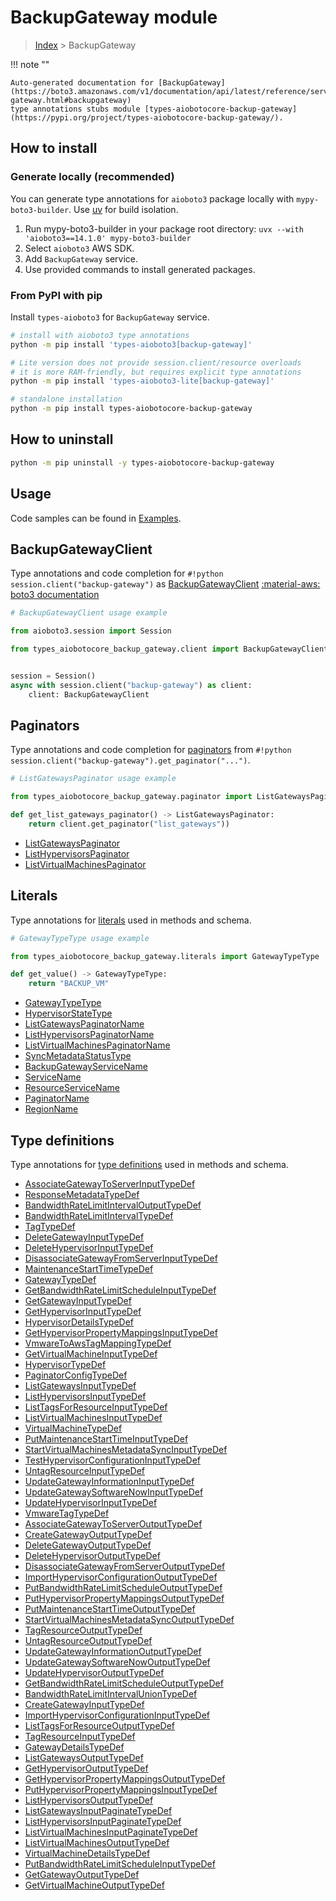 # BackupGateway module

> [Index](../README.md) > BackupGateway


!!! note ""

    Auto-generated documentation for [BackupGateway](https://boto3.amazonaws.com/v1/documentation/api/latest/reference/services/backup-gateway.html#backupgateway)
    type annotations stubs module [types-aiobotocore-backup-gateway](https://pypi.org/project/types-aiobotocore-backup-gateway/).

## How to install

### Generate locally (recommended)

You can generate type annotations for `aioboto3` package locally with `mypy-boto3-builder`.
Use [uv](https://docs.astral.sh/uv/getting-started/installation/) for build isolation.

1. Run mypy-boto3-builder in your package root directory: `uvx --with 'aioboto3==14.1.0' mypy-boto3-builder`
1. Select `aioboto3` AWS SDK.
1. Add `BackupGateway` service.
1. Use provided commands to install generated packages.



### From PyPI with pip

Install `types-aioboto3` for `BackupGateway` service.

```bash
# install with aioboto3 type annotations
python -m pip install 'types-aioboto3[backup-gateway]'

# Lite version does not provide session.client/resource overloads
# it is more RAM-friendly, but requires explicit type annotations
python -m pip install 'types-aioboto3-lite[backup-gateway]'

# standalone installation
python -m pip install types-aiobotocore-backup-gateway
```



## How to uninstall

```bash
python -m pip uninstall -y types-aiobotocore-backup-gateway
```

## Usage

Code samples can be found in [Examples](./usage.md).

## BackupGatewayClient

Type annotations and code completion for  `#!python session.client("backup-gateway")` as [BackupGatewayClient](./client.md)
[:material-aws: boto3 documentation](https://boto3.amazonaws.com/v1/documentation/api/latest/reference/services/backup-gateway.html#BackupGateway.Client)

```python
# BackupGatewayClient usage example

from aioboto3.session import Session

from types_aiobotocore_backup_gateway.client import BackupGatewayClient


session = Session()
async with session.client("backup-gateway") as client:
    client: BackupGatewayClient
```


## Paginators

Type annotations and code completion for
[paginators](./paginators.md)
from `#!python session.client("backup-gateway").get_paginator("...")`.

```python
# ListGatewaysPaginator usage example

from types_aiobotocore_backup_gateway.paginator import ListGatewaysPaginator

def get_list_gateways_paginator() -> ListGatewaysPaginator:
    return client.get_paginator("list_gateways"))
```

- [ListGatewaysPaginator](./paginators.md#listgatewayspaginator)
- [ListHypervisorsPaginator](./paginators.md#listhypervisorspaginator)
- [ListVirtualMachinesPaginator](./paginators.md#listvirtualmachinespaginator)








## Literals

Type annotations for [literals](./literals.md) used in methods and schema.

```python
# GatewayTypeType usage example

from types_aiobotocore_backup_gateway.literals import GatewayTypeType

def get_value() -> GatewayTypeType:
    return "BACKUP_VM"
```

- [GatewayTypeType](./literals.md#gatewaytypetype)
- [HypervisorStateType](./literals.md#hypervisorstatetype)
- [ListGatewaysPaginatorName](./literals.md#listgatewayspaginatorname)
- [ListHypervisorsPaginatorName](./literals.md#listhypervisorspaginatorname)
- [ListVirtualMachinesPaginatorName](./literals.md#listvirtualmachinespaginatorname)
- [SyncMetadataStatusType](./literals.md#syncmetadatastatustype)
- [BackupGatewayServiceName](./literals.md#backupgatewayservicename)
- [ServiceName](./literals.md#servicename)
- [ResourceServiceName](./literals.md#resourceservicename)
- [PaginatorName](./literals.md#paginatorname)
- [RegionName](./literals.md#regionname)




## Type definitions

Type annotations for [type definitions](./type_defs.md) used in methods and schema.

- [AssociateGatewayToServerInputTypeDef](./type_defs.md#associategatewaytoserverinputtypedef)
- [ResponseMetadataTypeDef](./type_defs.md#responsemetadatatypedef)
- [BandwidthRateLimitIntervalOutputTypeDef](./type_defs.md#bandwidthratelimitintervaloutputtypedef)
- [BandwidthRateLimitIntervalTypeDef](./type_defs.md#bandwidthratelimitintervaltypedef)
- [TagTypeDef](./type_defs.md#tagtypedef)
- [DeleteGatewayInputTypeDef](./type_defs.md#deletegatewayinputtypedef)
- [DeleteHypervisorInputTypeDef](./type_defs.md#deletehypervisorinputtypedef)
- [DisassociateGatewayFromServerInputTypeDef](./type_defs.md#disassociategatewayfromserverinputtypedef)
- [MaintenanceStartTimeTypeDef](./type_defs.md#maintenancestarttimetypedef)
- [GatewayTypeDef](./type_defs.md#gatewaytypedef)
- [GetBandwidthRateLimitScheduleInputTypeDef](./type_defs.md#getbandwidthratelimitscheduleinputtypedef)
- [GetGatewayInputTypeDef](./type_defs.md#getgatewayinputtypedef)
- [GetHypervisorInputTypeDef](./type_defs.md#gethypervisorinputtypedef)
- [HypervisorDetailsTypeDef](./type_defs.md#hypervisordetailstypedef)
- [GetHypervisorPropertyMappingsInputTypeDef](./type_defs.md#gethypervisorpropertymappingsinputtypedef)
- [VmwareToAwsTagMappingTypeDef](./type_defs.md#vmwaretoawstagmappingtypedef)
- [GetVirtualMachineInputTypeDef](./type_defs.md#getvirtualmachineinputtypedef)
- [HypervisorTypeDef](./type_defs.md#hypervisortypedef)
- [PaginatorConfigTypeDef](./type_defs.md#paginatorconfigtypedef)
- [ListGatewaysInputTypeDef](./type_defs.md#listgatewaysinputtypedef)
- [ListHypervisorsInputTypeDef](./type_defs.md#listhypervisorsinputtypedef)
- [ListTagsForResourceInputTypeDef](./type_defs.md#listtagsforresourceinputtypedef)
- [ListVirtualMachinesInputTypeDef](./type_defs.md#listvirtualmachinesinputtypedef)
- [VirtualMachineTypeDef](./type_defs.md#virtualmachinetypedef)
- [PutMaintenanceStartTimeInputTypeDef](./type_defs.md#putmaintenancestarttimeinputtypedef)
- [StartVirtualMachinesMetadataSyncInputTypeDef](./type_defs.md#startvirtualmachinesmetadatasyncinputtypedef)
- [TestHypervisorConfigurationInputTypeDef](./type_defs.md#testhypervisorconfigurationinputtypedef)
- [UntagResourceInputTypeDef](./type_defs.md#untagresourceinputtypedef)
- [UpdateGatewayInformationInputTypeDef](./type_defs.md#updategatewayinformationinputtypedef)
- [UpdateGatewaySoftwareNowInputTypeDef](./type_defs.md#updategatewaysoftwarenowinputtypedef)
- [UpdateHypervisorInputTypeDef](./type_defs.md#updatehypervisorinputtypedef)
- [VmwareTagTypeDef](./type_defs.md#vmwaretagtypedef)
- [AssociateGatewayToServerOutputTypeDef](./type_defs.md#associategatewaytoserveroutputtypedef)
- [CreateGatewayOutputTypeDef](./type_defs.md#creategatewayoutputtypedef)
- [DeleteGatewayOutputTypeDef](./type_defs.md#deletegatewayoutputtypedef)
- [DeleteHypervisorOutputTypeDef](./type_defs.md#deletehypervisoroutputtypedef)
- [DisassociateGatewayFromServerOutputTypeDef](./type_defs.md#disassociategatewayfromserveroutputtypedef)
- [ImportHypervisorConfigurationOutputTypeDef](./type_defs.md#importhypervisorconfigurationoutputtypedef)
- [PutBandwidthRateLimitScheduleOutputTypeDef](./type_defs.md#putbandwidthratelimitscheduleoutputtypedef)
- [PutHypervisorPropertyMappingsOutputTypeDef](./type_defs.md#puthypervisorpropertymappingsoutputtypedef)
- [PutMaintenanceStartTimeOutputTypeDef](./type_defs.md#putmaintenancestarttimeoutputtypedef)
- [StartVirtualMachinesMetadataSyncOutputTypeDef](./type_defs.md#startvirtualmachinesmetadatasyncoutputtypedef)
- [TagResourceOutputTypeDef](./type_defs.md#tagresourceoutputtypedef)
- [UntagResourceOutputTypeDef](./type_defs.md#untagresourceoutputtypedef)
- [UpdateGatewayInformationOutputTypeDef](./type_defs.md#updategatewayinformationoutputtypedef)
- [UpdateGatewaySoftwareNowOutputTypeDef](./type_defs.md#updategatewaysoftwarenowoutputtypedef)
- [UpdateHypervisorOutputTypeDef](./type_defs.md#updatehypervisoroutputtypedef)
- [GetBandwidthRateLimitScheduleOutputTypeDef](./type_defs.md#getbandwidthratelimitscheduleoutputtypedef)
- [BandwidthRateLimitIntervalUnionTypeDef](./type_defs.md#bandwidthratelimitintervaluniontypedef)
- [CreateGatewayInputTypeDef](./type_defs.md#creategatewayinputtypedef)
- [ImportHypervisorConfigurationInputTypeDef](./type_defs.md#importhypervisorconfigurationinputtypedef)
- [ListTagsForResourceOutputTypeDef](./type_defs.md#listtagsforresourceoutputtypedef)
- [TagResourceInputTypeDef](./type_defs.md#tagresourceinputtypedef)
- [GatewayDetailsTypeDef](./type_defs.md#gatewaydetailstypedef)
- [ListGatewaysOutputTypeDef](./type_defs.md#listgatewaysoutputtypedef)
- [GetHypervisorOutputTypeDef](./type_defs.md#gethypervisoroutputtypedef)
- [GetHypervisorPropertyMappingsOutputTypeDef](./type_defs.md#gethypervisorpropertymappingsoutputtypedef)
- [PutHypervisorPropertyMappingsInputTypeDef](./type_defs.md#puthypervisorpropertymappingsinputtypedef)
- [ListHypervisorsOutputTypeDef](./type_defs.md#listhypervisorsoutputtypedef)
- [ListGatewaysInputPaginateTypeDef](./type_defs.md#listgatewaysinputpaginatetypedef)
- [ListHypervisorsInputPaginateTypeDef](./type_defs.md#listhypervisorsinputpaginatetypedef)
- [ListVirtualMachinesInputPaginateTypeDef](./type_defs.md#listvirtualmachinesinputpaginatetypedef)
- [ListVirtualMachinesOutputTypeDef](./type_defs.md#listvirtualmachinesoutputtypedef)
- [VirtualMachineDetailsTypeDef](./type_defs.md#virtualmachinedetailstypedef)
- [PutBandwidthRateLimitScheduleInputTypeDef](./type_defs.md#putbandwidthratelimitscheduleinputtypedef)
- [GetGatewayOutputTypeDef](./type_defs.md#getgatewayoutputtypedef)
- [GetVirtualMachineOutputTypeDef](./type_defs.md#getvirtualmachineoutputtypedef)

